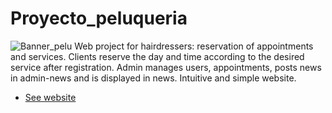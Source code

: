 # Proyecto_peluqueria
![Banner_pelu](https://github.com/Herruzo/Proyecto_peluqueria/assets/87756664/c7dc21cd-cdc7-46f5-a6e2-e43d630f54ce)
Web project for hairdressers: reservation of appointments and services. Clients reserve the day and time according to the desired service after registration. Admin manages users, appointments, posts news in admin-news and is displayed in news. Intuitive and simple website.
- <a href="http://peluloremipsum.000webhostapp.com/index.php">See website</a>
